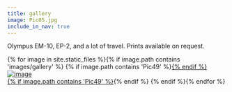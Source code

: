 ```yaml
---
title: gallery
image: Pic05.jpg
include_in_nav: true
---
```


<p>Olympus EM-10, EP-2, and a lot of travel. Prints available on request.</p>

<div class="box alt">
  {% for image in site.static_files %}{% if image.path contains 'images/gallery' %}
  {% if image.path contains 'Pic49' %}<a href="https://500px.com/p/deltaechoecho?view=photos">{% endif %}
  <div class="row uniform 50%"><div class="4u"><span class="image fit"><img src="{{ site.baseurl }}{{ image.path }}" alt="image" /></span></div></div>
  {% if image.path contains 'Pic49' %}</a>{% endif %}
  {% endif %}{% endfor %}
</div>
